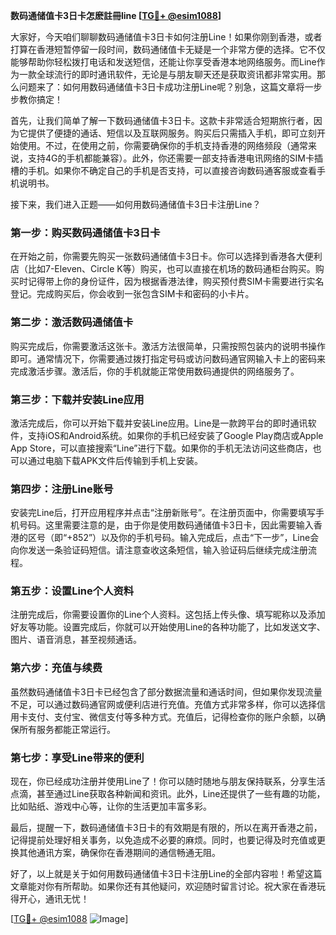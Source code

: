 **数码通储值卡3日卡怎麽註冊line [[TG💪+ @esim1088](https://t.me/s/esim1088)]**

大家好，今天咱们聊聊数码通储值卡3日卡如何注册Line！如果你刚到香港，或者打算在香港短暂停留一段时间，数码通储值卡无疑是一个非常方便的选择。它不仅能够帮助你轻松拨打电话和发送短信，还能让你享受香港本地网络服务。而Line作为一款全球流行的即时通讯软件，无论是与朋友聊天还是获取资讯都非常实用。那么问题来了：如何用数码通储值卡3日卡成功注册Line呢？别急，这篇文章将一步步教你搞定！

首先，让我们简单了解一下数码通储值卡3日卡。这款卡非常适合短期旅行者，因为它提供了便捷的通话、短信以及互联网服务。购买后只需插入手机，即可立刻开始使用。不过，在使用之前，你需要确保你的手机支持香港的网络频段（通常来说，支持4G的手机都能兼容）。此外，你还需要一部支持香港电讯网络的SIM卡插槽的手机。如果你不确定自己的手机是否支持，可以直接咨询数码通客服或查看手机说明书。

接下来，我们进入正题——如何用数码通储值卡3日卡注册Line？

### **第一步：购买数码通储值卡3日卡**

在开始之前，你需要先购买一张数码通储值卡3日卡。你可以选择到香港各大便利店（比如7-Eleven、Circle K等）购买，也可以直接在机场的数码通柜台购买。购买时记得带上你的身份证件，因为根据香港法律，购买预付费SIM卡需要进行实名登记。完成购买后，你会收到一张包含SIM卡和密码的小卡片。

### **第二步：激活数码通储值卡**

购买完成后，你需要激活这张卡。激活方法很简单，只需按照包装内的说明书操作即可。通常情况下，你需要通过拨打指定号码或访问数码通官网输入卡上的密码来完成激活步骤。激活后，你的手机就能正常使用数码通提供的网络服务了。

### **第三步：下载并安装Line应用**

激活完成后，你可以开始下载并安装Line应用。Line是一款跨平台的即时通讯软件，支持iOS和Android系统。如果你的手机已经安装了Google Play商店或Apple App Store，可以直接搜索“Line”进行下载。如果你的手机无法访问这些商店，也可以通过电脑下载APK文件后传输到手机上安装。

### **第四步：注册Line账号**

安装完Line后，打开应用程序并点击“注册新账号”。在注册页面中，你需要填写手机号码。这里需要注意的是，由于你是使用数码通储值卡3日卡，因此需要输入香港的区号（即“+852”）以及你的手机号码。输入完成后，点击“下一步”，Line会向你发送一条验证码短信。请注意查收这条短信，输入验证码后继续完成注册流程。

### **第五步：设置Line个人资料**

注册完成后，你需要设置你的Line个人资料。这包括上传头像、填写昵称以及添加好友等功能。设置完成后，你就可以开始使用Line的各种功能了，比如发送文字、图片、语音消息，甚至视频通话。

### **第六步：充值与续费**

虽然数码通储值卡3日卡已经包含了部分数据流量和通话时间，但如果你发现流量不足，可以通过数码通官网或便利店进行充值。充值方式非常多样，你可以选择信用卡支付、支付宝、微信支付等多种方式。充值后，记得检查你的账户余额，以确保所有服务都能正常运行。

### **第七步：享受Line带来的便利**

现在，你已经成功注册并使用Line了！你可以随时随地与朋友保持联系，分享生活点滴，甚至通过Line获取各种新闻和资讯。此外，Line还提供了一些有趣的功能，比如贴纸、游戏中心等，让你的生活更加丰富多彩。

最后，提醒一下，数码通储值卡3日卡的有效期是有限的，所以在离开香港之前，记得提前处理好相关事务，以免造成不必要的麻烦。同时，也要记得及时充值或更换其他通讯方案，确保你在香港期间的通信畅通无阻。

好了，以上就是关于如何用数码通储值卡3日卡注册Line的全部内容啦！希望这篇文章能对你有所帮助。如果你还有其他疑问，欢迎随时留言讨论。祝大家在香港玩得开心，通讯无忧！

[[TG💪+ @esim1088](https://t.me/s/esim1088) ![Image](https://i.postimg.cc/4NQfJmqS/Snipaste-2025-05-13-00-14-12.png)]